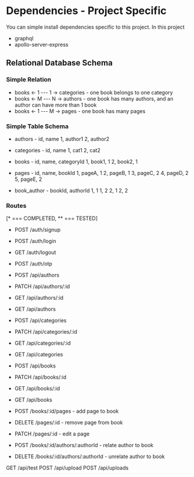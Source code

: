 # Dependencies - Project Specific

You can simple install dependencies specific to this project. In this project
- graphql
- apollo-server-express



## Relational Database Schema

### Simple Relation
 * books <- 1 --- 1 -> categories - one book belongs to one category
 * books <- M --- N -> authors - one book has many authors, and an author can have more than 1 book
 * books <- 1 --- M -> pages - one book has many pages

### Simple Table Schema
 * authors - id, name
 1, author1
 2, author2

 * categories - id, name
 1, cat1
 2, cat2

 * books - id, name, categoryId
 1, book1, 1
 2, book2, 1

 * pages - id, name, bookId
 1, pageA, 1
 2, pageB, 1
 3, pageC, 2
 4, pageD, 2
 5, pageE, 2

 * book_author - bookId, authorId
 1, 1
 1, 2
 2, 1
 2, 2


### Routes
[* === COMPLETED, ** === TESTED]
* POST /auth/signup
* POST /auth/login
* GET /auth/logout
* POST /auth/otp

* POST /api/authors
* PATCH /api/authors/:id
* GET /api/authors/:id
* GET /api/authors

* POST /api/categories
* PATCH /api/categories/:id
* GET /api/categories/:id
* GET /api/categories

* POST /api/books
* PATCH /api/books/:id
* GET /api/books/:id
* GET /api/books

* POST /books/:id/pages - add page to book
* DELETE /pages/:id - remove page from book
* PATCH /pages/:id - edit a page

* POST /books/:id/authors/:authorId - relate author to book
* DELETE /books/:id/authors/:authorId - unrelate author to book

GET /api/test
POST /api/upload
POST /api/uploads

